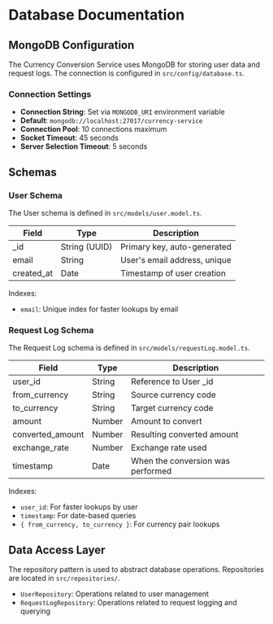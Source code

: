 # Database Documentation

## MongoDB Configuration

The Currency Conversion Service uses MongoDB for storing user data and request logs. The connection is configured in `src/config/database.ts`.

### Connection Settings

- **Connection String**: Set via `MONGODB_URI` environment variable
- **Default**: `mongodb://localhost:27017/currency-service`
- **Connection Pool**: 10 connections maximum
- **Socket Timeout**: 45 seconds
- **Server Selection Timeout**: 5 seconds

## Schemas

### User Schema

The User schema is defined in `src/models/user.model.ts`.

| Field      | Type          | Description                  |
| ---------- | ------------- | ---------------------------- |
| \_id       | String (UUID) | Primary key, auto-generated  |
| email      | String        | User's email address, unique |
| created_at | Date          | Timestamp of user creation   |

Indexes:

- `email`: Unique index for faster lookups by email

### Request Log Schema

The Request Log schema is defined in `src/models/requestLog.model.ts`.

| Field            | Type   | Description                       |
| ---------------- | ------ | --------------------------------- |
| user_id          | String | Reference to User \_id            |
| from_currency    | String | Source currency code              |
| to_currency      | String | Target currency code              |
| amount           | Number | Amount to convert                 |
| converted_amount | Number | Resulting converted amount        |
| exchange_rate    | Number | Exchange rate used                |
| timestamp        | Date   | When the conversion was performed |

Indexes:

- `user_id`: For faster lookups by user
- `timestamp`: For date-based queries
- `{ from_currency, to_currency }`: For currency pair lookups

## Data Access Layer

The repository pattern is used to abstract database operations. Repositories are located in `src/repositories/`.

- `UserRepository`: Operations related to user management
- `RequestLogRepository`: Operations related to request logging and querying
